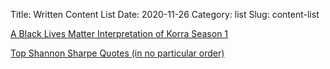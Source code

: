Title: Written Content List
Date: 2020-11-26
Category: list
Slug: content-list

[A Black Lives Matter Interpretation of Korra Season 1]({filename}/blm-korra.md)

[Top Shannon Sharpe Quotes (in no particular order)]({filename}/shannon-sharpe.md)
